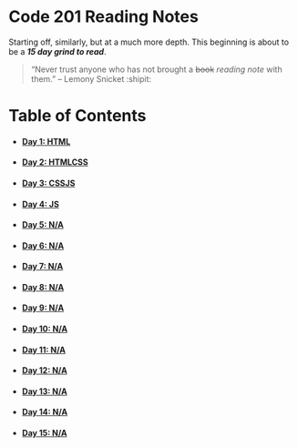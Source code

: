 # Code 201 Reading Notes

Starting off, similarly, but at a much more depth. This beginning is about to be a ***15 day grind to read***.

> “Never trust anyone who has not brought a ~~book~~ *reading note* with them.” – Lemony Snicket :shipit:

# **Table of Contents**
* #### [Day 1: HTML](https://abukhalil95.github.io/reading-notes/class-01)
* #### [Day 2: HTMLCSS](https://abukhalil95.github.io/reading-notes/class-02)
* #### [Day 3: CSSJS](https://abukhalil95.github.io/reading-notes/class-03)
* #### [Day 4: JS](https://abukhalil95.github.io/reading-notes/class-04)
* #### [Day 5: N/A](https://abukhalil95.github.io/reading-notes/class-05)
* #### [Day 6: N/A](https://abukhalil95.github.io/reading-notes/class-06)
* #### [Day 7: N/A](https://abukhalil95.github.io/reading-notes/class-07)
* #### [Day 8: N/A](https://abukhalil95.github.io/reading-notes/class-08)
* #### [Day 9: N/A](https://abukhalil95.github.io/reading-notes/class-09)
* #### [Day 10: N/A](https://abukhalil95.github.io/reading-notes/class-10)
* #### [Day 11: N/A](https://abukhalil95.github.io/reading-notes/class-11)
* #### [Day 12: N/A](https://abukhalil95.github.io/reading-notes/class-12)
* #### [Day 13: N/A](https://abukhalil95.github.io/reading-notes/class-13)
* #### [Day 14: N/A](https://abukhalil95.github.io/reading-notes/class-14)
* #### [Day 15: N/A](https://abukhalil95.github.io/reading-notes/class-15)
